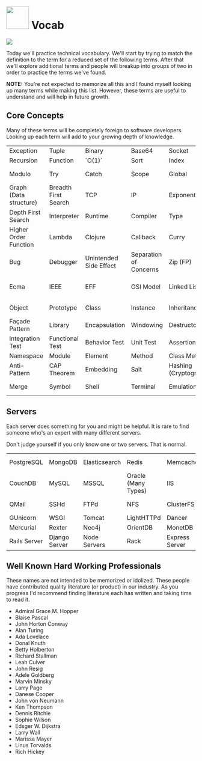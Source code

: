 # <img src="https://cloud.githubusercontent.com/assets/7833470/10899314/63829980-8188-11e5-8cdd-4ded5bcb6e36.png" height="60"> Vocab

<img src="https://cloud.githubusercontent.com/assets/1329385/12332909/092cb3e2-baa6-11e5-9f76-a4d0f6975cc2.gif">

Today we'll practice technical vocabulary. We'll start by trying to match the definition to the term for a reduced set of the following terms. After that we'll explore additional terms and people will breakup into groups of two in order to practice the terms we've found.

**NOTE:** You're not expected to memorize all this and I found myself looking up many terms while making this list. However, these terms are useful to understand and will help in future growth.

## Core Concepts

Many of these terms will be completely foreign to software developers. Looking up each term will add to your growing depth of knowledge.

<table>
  <thead>
  </thead>
  <tbody>
    <tr>
      <td style="background-color: read;">Exception</td>
      <td>Tuple</td>
      <td>Binary</td>
      <td>Base64</td>
      <td>Socket</td>
      <td>HTTP</td>
      <td>GET</td>
      <td>POST</td>
    </tr>
    <tr>
      <td>Recursion</td>
      <td>Function</td>
      <td>`O(1)`</td>
      <td>Sort</td>
      <td>Index</td>
      <td>BTree</td>
      <td>Trie</td>
      <td>Tree</td>
    </tr>
    <tr>
      <td>Modulo</td>
      <td>Try</td>
      <td>Catch</td>
      <td>Scope</td>
      <td>Global</td>
      <td>Stack</td>
      <td>Queue</td>
      <td>Hash (Index)</td>
    </tr>
    <tr>
      <td>Graph (Data structure)</td>
      <td>Breadth First Search</td>
      <td>TCP</td>
      <td>IP</td>
      <td>Exponent</td>
      <td>Search</td>
      <td>Loop</td>
      <td>List</td>
    </tr>
    <tr>
      <td>Depth First Search</td>
      <td>Interpreter</td>
      <td>Runtime</td>
      <td>Compiler</td>
      <td>Type</td>
      <td>OR</td>
      <td>AND</td>
      <td>XOR</td>
    </tr>
    <tr>
      <td>Higher Order Function</td>
      <td>Lambda</td>
      <td>Clojure</td>
      <td>Callback</td>
      <td>Curry</td>
      <td>Immutable</td>
      <td>Monad</td>
      <td>Reactive</td>
    </tr>
    <tr>
      <td>Bug</td>
      <td>Debugger</td>
      <td>Unintended Side Effect</td>
      <td>Separation of Concerns</td>
      <td>Zip (FP)</td>
      <td>Map</td>
      <td>Reduce</td>
      <td>Filter</td>
    </tr>
    <tr>
      <td>Ecma</td>
      <td>IEEE</td>
      <td>EFF</td>
      <td>OSI Model</td>
      <td>Linked List</td>
      <td>Matrix</td>
      <td>Vector</td>
      <td>Multi-dimensional Array</td>
    </tr>
    <tr>
      <td>Object</td>
      <td>Prototype</td>
      <td>Class</td>
      <td>Instance</td>
      <td>Inheritance</td>
      <td>Injection</td>
      <td>Singleton</td>
      <td>Inversion of Control</td>
    </tr>
    <tr>
      <td>Façade Pattern</td>
      <td>Library</td>
      <td>Encapsulation</td>
      <td>Windowing</td>
      <td>Destructor</td>
      <td>Constructor</td>
      <td>Factory</td>
      <td>Builder</td>
    </tr>
    <tr>
      <td>Integration Test</td>
      <td>Functional Test</td>
      <td>Behavior Test</td>
      <td>Unit Test</td>
      <td>Assertion</td>
      <td>Pass</td>
      <td>Continue</td>
      <td>Break</td>
    </tr>
    <tr>
      <td>Namespace</td>
      <td>Module</td>
      <td>Element</td>
      <td>Method</td>
      <td>Class Method</td>
      <td>Prototype</td>
      <td>Reference</td>
      <td>Promise</td>
    </tr>
    <tr>
      <td>Anti-Pattern</td>
      <td>CAP Theorem</td>
      <td>Embedding</td>
      <td>Salt</td>
      <td>Hashing (Cryptogrophy)</td>
      <td>Encryption</td>
      <td>Serialization</td>
      <td>HTTP Status</td>
    </tr>
    <tr>
      <td>Merge</td>
      <td>Symbol</td>
      <td>Shell</td>
      <td>Terminal</td>
      <td>Emulation</td>
      <td>Virtual Machine</td>
      <td>Source Control</td>
      <td>Duck Typing</td>
    </tr>
  </tbody>
</table>


## Servers

Each server does something for you and might be helpful. It is rare to find someone who's an expert with many different servers.

Don't judge yourself if you only know one or two servers. That is normal.


<table>
  <thead>
  </thead>
  <tbody>
    <tr>
      <td>PostgreSQL</td>
      <td>MongoDB</td>
      <td>Elasticsearch</td>
      <td>Redis</td>
      <td>MemcacheDB</td>
      <td>NGinx</td>
      <td>Apache HTTPd</td>
      <td>Unicorn</td>
    </tr>
    <tr>
      <td>CouchDB</td>
      <td>MySQL</td>
      <td>MSSQL</td>
      <td>Oracle (Many Types)</td>
      <td>IIS</td>
      <td>Varnish</td>
      <td>Squid</td>
      <td>Sendmail</td>
    </tr>
    <tr>
      <td>QMail</td>
      <td>SSHd</td>
      <td>FTPd</td>
      <td>NFS</td>
      <td>ClusterFS</td>
      <td>NPTd</td>
      <td>Remote Desktop</td>
      <td>Solr</td>
    </tr>
    <tr>
      <td>GUnicorn</td>
      <td>WSGI</td>
      <td>Tomcat</td>
      <td>LightHTTPd</td>
      <td>Dancer</td>
      <td>Jabber</td>
      <td>Git</td>
      <td>Subversion</td>
    </tr>
    <tr>
      <td>Mercurial</td>
      <td>Rexter</td>
      <td>Neo4j</td>
      <td>OrientDB</td>
      <td>MonetDB</td>
      <td>Greenplum</td>
      <td>OpenTSDB</td>
      <td>InfluxDB</td>
    </tr>
    <tr>
      <td>Rails Server</td>
      <td>Django Server</td>
      <td>Node Servers</td>
      <td>Rack</td>
      <td>Express Server</td>
      <td>Gunicorn</td>
      <td>Passenger</td>
      <td>Twisted</td>
    </tr>
  </tbody>
</table>

## Well Known Hard Working Professionals

These names are not intended to be memorized or idolized. These people have contributed quality literature (or product) in our industry. As you progress I'd recommend finding literature each has written and taking time to read it.

* Admiral Grace M. Hopper
* Blaise Pascal
* John Horton Conway
* Alan Turing
* Ada Lovelace
* Donal Knuth
* Betty Holberton
* Richard Stallman
* Leah Culver
* John Resig
* Adele Goldberg
* Marvin Minsky
* Larry Page
* Danese Cooper
* John von Neumann
* Ken Thompson
* Dennis Ritchie
* Sophie Wilson
* Edsger W. Dijkstra
* Larry Wall
* Marissa Mayer
* Linus Torvalds
* Rich Hickey
